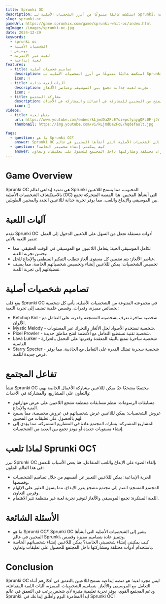 ```yaml
---
title: Sprunki OC
description: استكشف عالمًا متنوعًا من أبرز الشخصيات الأصلية لـ Sprunki، حيث يلتقي الإبداع مع اللعب في مغامرة موسيقية خاصة.
slug: sprunki-oc
gameUrl: https://game.sprunkix.com/game/sprunki-whit-oc/index.html
ogImage: /images/sprunki-oc.jpg
date: 2024-12-29
keywords:
  - sprunki oc
  - الشخصيات الأصلية
  - موسيقى
  - لعبة عبر الإنترنت
  - لعبة إبداعية
features:
  - title: تصاميم شخصيات أصلية
    description: استكشف عالمًا متنوعًا من أبرز الشخصيات الأصلية لـ Sprunki، حيث يلتقي الإبداع مع اللعب في مغامرة موسيقية خاصة.
    icon: 🌟
  - title: آليات لعبة جذابة
    description: تجربة لعبة جذابة تجمع بين الموسيقى وعناصر الألغاز.
    icon: 🎶
  - title: مشاركة المجتمع
    description: انضم إلى مجتمع منفتح من المحبين للمشاركة في أعمالك والمشاركة في الأحداث.
    icon: 🤝
videos:
  - title: مقطع لعبة
    url: https://www.youtube.com/embed/kLjmdDa2FcE?si=psfyaygQFc0F-jJr
    thumbnail: https://img.youtube.com/vi/kLjmdDa2FcE/hqdefault.jpg

faqs:
  - question: ما هو Sprunki OC؟
    answer: Sprunki OC يشير إلى الشخصيات الأصلية التي أنشأها المحبين في عالم Sprunki، وتتميز عادة بتصاميم مميزة وقصص.
  - question: كيف يمكنني إنشاء شخصيتي الخاصة؟
    answer: يمكنك إنشاء شخصياتك الخاصة باستخدام أدوات مختلفة ومشاركتها داخل المجتمع للحصول على تعليقات وتعاون.
---
```


# Game Overview

Sprunki OC هي تمديد إبداعي لعالم Sprunki المحبوب، مما يسمح لللاعبين بالاستكشاف الشخصيات الأصلية (OC) التي أنشأها المحبين. هذا المنصة المتحركة تجمع بين الموسيقى والإبداع واللعب، مما يوفر تجربة جذابة لللاعبين الجدد والمحبين الطويلين.

# آليات اللعبة

تقدم Sprunki OC أدوات مستقلة تجعل من السهل على اللاعبين الدخول إلى العمل. تتميز اللعبة بالآتي:

- تكامل الموسيقى الحية: يتعامل اللاعبون مع الموسيقى في الوقت الحقيقي، مما يحسن تجربة اللعبة.
- عناصر الألغاز: يتم تضمين كل مستوى ألغاز تتطلب التفكير المنطقي والإبداع للحل.
- تخصيص الشخصيات: يمكن لللاعبين إنشاء وتخصيص شخصياتهم الخاصة، مما يضيف تفضيلاتهم إلى تجربة اللعبة.

# تصاميم شخصيات أصلية

يقع قلب Sprunki OC في مجموعته المتنوعة من الشخصيات الأصلية. يأتي كل شخصية بخصائص مميزة، وقدرات، وقصص خلفية تضيف إلى تجربة اللعبة:

- Ketchup Kid - شخصية ساحرة تعرف بشخصيته المشجعة وقدرته على التعامل مع الألوان.
- Mystic Melody - شخصية تستخدم الأصواد لحل الألغاز والتحرك عبر المستويات.
- Pixel Prowler - شخصية تقنية تستطيع التعامل مع الأنظمة لفتح مناطق جديدة.
- Lava Lurker - شخصية ساحرة تتمتع بالبيئة المعقدة وقدرتها على التحمل بالحرارة القاسية.
- Starry Specter - شخصية سحرية تمتلك القدرة على التعامل مع الجاذبية، مما يوفر فرص جديدة لللعبة.

# تفاعل المجتمع

تنشأ Sprunki OC مجتمعًا مشجعًا حيًا يمكن لللاعبين مشاركة الأعمال الخاصة بهم، والتعاون على المشاريع، والمشاركة في الأحداث:

- مسابقات الرسومات: تنظم مسابقات منتظمة تشجع اللاعبين على عرض مهاراتهم الفنية والإبداع.
- عروض الشخصيات: يمكن لللاعبين عرض شخصياتهم في عروض مخصصة، مما يسمح لهم بالحصول على تعليقات من المحبين.
- المشاريع المشتركة: يشارك المجتمع عادة في المشاريع المشتركة، مما يؤدي إلى إنشاء مستويات جديدة أو مودز تجمع بين العديد من الشخصيات.

# لماذا تلعب Sprunki OC؟

تبرز Sprunki OC بإلقاء الضوء على الإبداع واللعب المتفاعل. هنا بعض الأسباب للتعمق في هذا العالم الملون:

- الحرية الإبداعية: يمكن لللاعبين التعبير عن أنفسهم من خلال تصاميم الشخصيات وقصصها.
- المجتمع المشجع: انضم إلى مجتمع مشجع يعزز الإبداع، مما يسهل العثور على الإلهام وفرص التعاون.
- اللعبة المبتكرة: تجمع الموسيقى والألغاز لتوفير تجربة لعبة غير منتظمة تثير الاهتمام.

# الأسئلة الشائعة

- ما هو Sprunki OC؟
  Sprunki OC يشير إلى الشخصيات الأصلية التي أنشأها المحبين في عالم Sprunki، وتتميز عادة بتصاميم مميزة وقصص.
- كيف يمكنني إنشاء شخصيتي الخاصة؟
  يمكن لللاعبين إنشاء شخصياتهم الخاصة باستخدام أدوات مختلفة ومشاركتها داخل المجتمع للحصول على تعليقات وتعاون.

# Conclusion

Sprunki OC ليس مجرد لعبة؛ هو منصة إبداعية تسمح لللاعبين بالتعمق في أفكارهم أثناء التعامل مع الموسيقى والألغاز. بتصاميم الشخصيات المميزة، آليات اللعبة المتفاعلة، ودعم المجتمع القوي، يوفر تجربة تعليمية مثيرة لأي شخص يرغب في التعمق في عالم Sprunki.
ابدأ المغامرة اليوم وأطلق إبداعك في Sprunki OC!
